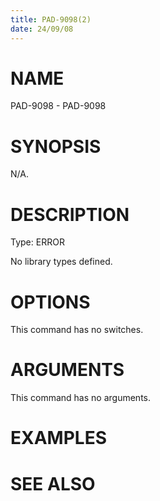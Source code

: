 ```yaml
---
title: PAD-9098(2)
date: 24/09/08
---
```


# NAME

PAD-9098 - PAD-9098

# SYNOPSIS

N/A.

# DESCRIPTION

Type: ERROR

No library types defined.

# OPTIONS

This command has no switches.

# ARGUMENTS

This command has no arguments.

# EXAMPLES

# SEE ALSO
